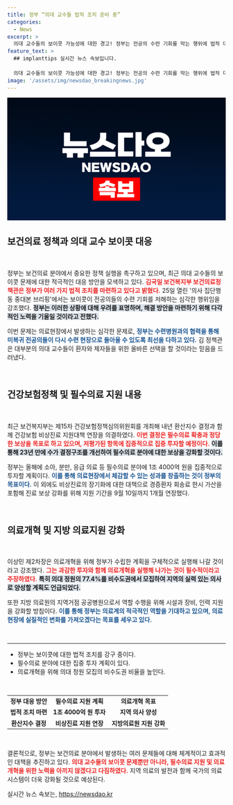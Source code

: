 ```yaml
---
title: 정부 “의대 교수들 법적 조치 준비 중”
categories:
  - News
excerpt: >
  의대 교수들의 보이콧 가능성에 대한 경고! 정부는 전공의 수련 기회를 막는 행위에 법적 대응을 예고하며, 의료계의 협조를 촉구하고 있다. 뒤이은 의료개혁 및 재정 지원 방안도 주목! 클릭해 자세히 알아보세요!
feature_text: >
  ## implanttips 실시간 뉴스 속보입니다.

  의대 교수들의 보이콧 가능성에 대한 경고! 정부는 전공의 수련 기회를 막는 행위에 법적 대응을 예고하며, 의료계의 협조를 촉구하고 있다. 뒤이은 의료개혁 및 재정 지원 방안도 주목! 클릭해 자세히 알아보세요!
image: '/assets/img/newsdao_breakingnews.jpg'
---
```


<p><img src="/assets/img/newsdao_breakingnews.jpg" alt="implanttips 속보" /></p>

<h2 data-ke-size="size26">보건의료 정책과 의대 교수 보이콧 대응</h2>

<p data-ke-size="size16">&nbsp;</p>

<p>정부는 보건의료 분야에서 중요한 정책 실행을 촉구하고 있으며, 최근 의대 교수들의 보이콧 문제에 대한 적극적인 대응 방안을 모색하고 있다. <b><span style="color: #ee2323;">김국일 보건복지부 보건의료정책관은 정부가 여러 가지 법적 조치를 마련하고 있다고 밝혔다.</span></b> 25일 열린 '의사 집단행동 중대본 브리핑'에서는 보이콧이 전공의들의 수련 기회를 저해하는 심각한 행위임을 강조했다. <b><span style="background-color: #21538527;">정부는 이러한 상황에 대해 우려를 표명하며, 해결 방안을 마련하기 위해 다각적인 노력을 기울일 것이라고 전했다.</span></b> </p>

<p>이번 문제는 의료현장에서 발생하는 심각한 문제로, <b><span style="color: #1a5490;">정부는 수련병원과의 협력을 통해 미복귀 전공의들이 다시 수련 현장으로 돌아올 수 있도록 최선을 다하고 있다.</span></b> 김 정책관은 대부분의 의대 교수들이 환자와 제자들을 위한 올바른 선택을 할 것이라는 믿음을 드러냈다.</p>

<p data-ke-size="size16">&nbsp;</p>

<h2 data-ke-size="size26">건강보험정책 및 필수의료 지원 내용</h2>

<p data-ke-size="size16">&nbsp;</p>

<p>최근 보건복지부는 제15차 건강보험정책심의위원회를 개최해 내년 환산지수 결정과 함께 건강보험 비상진료 지원대책 연장을 의결하였다. <b><span style="color: #ee2323;">이번 결정은 필수의료 확충과 정당한 보상을 목표로 하고 있으며, 저평가된 항목에 집중적으로 집중 투자할 예정이다.</span></b> <b><span style="background-color: #21538527;">이를 통해 23년 만에 수가 결정구조를 개선하여 필수의료 분야에 대한 보상을 강화할 것이다.</span></b> </p>

<p>정부는 올해에 소아, 분만, 응급 의료 등 필수의료 분야에 1조 4000억 원을 집중적으로 투자할 계획이다. <b><span style="color: #1a5490;">이를 통해 의료현장에서 체감할 수 있는 성과를 창출하는 것이 정부의 목표이다.</span></b> 이 외에도 비상진료의 장기화에 대한 대책으로 경증환자 회송료 한시 가산을 포함해 진료 보상 강화를 위해 지원 기간을 9월 10일까지 1개월 연장했다.</p>

<p data-ke-size="size16">&nbsp;</p>

<h2 data-ke-size="size26">의료개혁 및 지방 의료지원 강화</h2>

<p data-ke-size="size16">&nbsp;</p>

<p>이상민 제2차장은 의료개혁을 위해 정부가 수립한 계획을 구체적으로 실행해 나갈 것이라고 강조했다. <b><span style="color: #ee2323;">그는 과감한 투자와 함께 의료개혁을 실행해 나가는 것이 필수적이라고 주장하였다.</span></b> <b><span style="background-color: #21538527;">특히 의대 정원의 77.4%를 비수도권에서 모집하여 지역의 실력 있는 의사로 양성할 계획도 언급되었다.</span></b> </p>

<p>또한 지방 의료원의 지역거점 공공병원으로서 역할 수행을 위해 시설과 장비, 인력 지원을 강화할 방침이다. <b><span style="color: #1a5490;">이를 통해 정부는 의료계의 적극적인 역할을 기대하고 있으며, 의료현장에 실질적인 변화를 가져오겠다는 목표를 세우고 있다.</span></b></p>

<p data-ke-size="size16">&nbsp;</p>

<hr/>

<ul>
<li>정부는 보이콧에 대한 법적 조치를 강구 중이다.</li>
<li>필수의료 분야에 대한 집중 투자 계획이 있다.</li>
<li>의료개혁을 위해 의대 정원 모집의 비수도권 비율을 높인다.</li>
</ul>

<p data-ke-size="size16">&nbsp;</p>

<table style="width: 100%; border-collapse: collapse;">
<tr>
<td style="text-align: center; height: 17px;"><b>정부 대응 방안</b></td>
<td style="text-align: center; height: 17px;"><b>필수의료 지원 계획</b></td>
<td style="text-align: center; height: 17px;"><b>의료개혁 목표</b></td>
</tr>
<tr>
<td style="text-align: center; height: 17px;"><b>법적 조치 마련</b></td>
<td style="text-align: center; height: 17px;"><b>1조 4000억 원 투자</b></td>
<td style="text-align: center; height: 17px;"><b>지역 의사 양성</b></td>
</tr>
<tr>
<td style="text-align: center; height: 17px;"><b>환산지수 결정</b></td>
<td style="text-align: center; height: 17px;"><b>비상진료 지원 연장</b></td>
<td style="text-align: center; height: 17px;"><b>지방의료원 지원 강화</b></td>
</tr>
</table>

<p data-ke-size="size16">&nbsp;</p>

<p>결론적으로, 정부는 보건의료 분야에서 발생하는 여러 문제들에 대해 체계적이고 효과적인 대책을 추진하고 있다. <b><span style="color: #ee2323;">의대 교수들의 보이콧 문제뿐만 아니라, 필수의료 지원 및 의료개혁을 위한 노력을 아끼지 않겠다고 다짐하였다.</span></b> 지역 의료의 발전과 함께 국가의 의료 시스템이 더욱 강화될 것으로 예상된다.</p>
실시간 뉴스 속보는, <a href="https://newsdao.kr" rel="dofollow">https://newsdao.kr</a>


